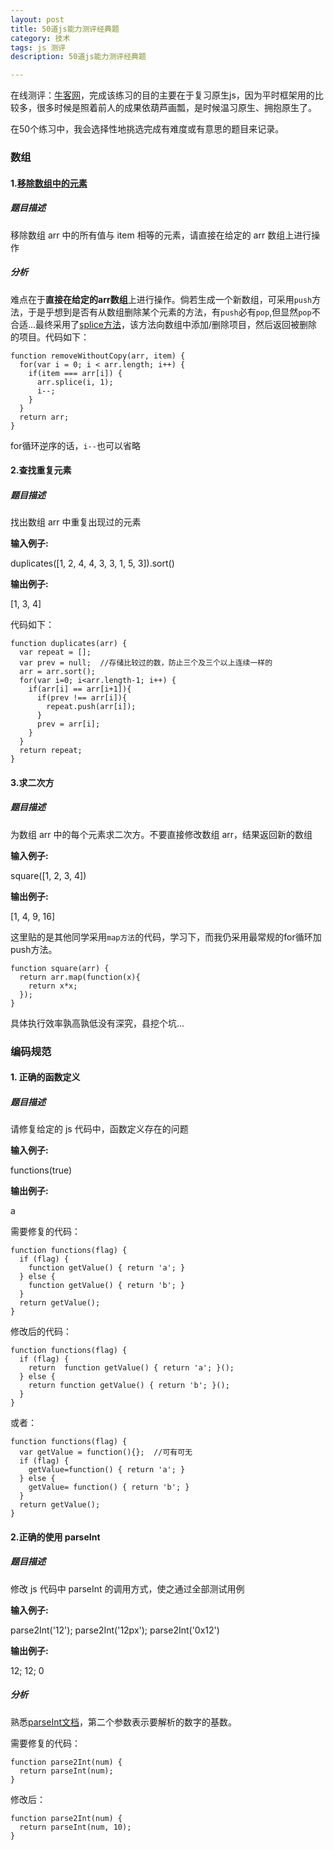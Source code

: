 ```yaml
---
layout: post
title: 50道js能力测评经典题
category: 技术
tags: js 测评
description: 50道js能力测评经典题

---
```


在线测评：[牛客网](http://www.nowcoder.com/ta/js-assessment?page=1)，完成该练习的目的主要在于复习原生js，因为平时框架用的比较多，很多时候是照着前人的成果依葫芦画瓢，是时候温习原生、拥抱原生了。

在50个练习中，我会选择性地挑选完成有难度或有意思的题目来记录。

### 数组

#### 1.[移除数组中的元素](http://www.nowcoder.com/practice/a93dd26ebb8c425d844acc17bcce9411?rp=1&ru=/ta/js-assessment)

##### 题目描述

移除数组 arr 中的所有值与 item 相等的元素，请直接在给定的 arr 数组上进行操作 

##### 分析

难点在于**直接在给定的arr数组**上进行操作。倘若生成一个新数组，可采用`push`方法，于是乎想到是否有从数组删除某个元素的方法，有`push`必有`pop`,但显然`pop`不合适...最终采用了[splice方法](http://www.w3school.com.cn/jsref/jsref_splice.asp)，该方法向数组中添加/删除项目，然后返回被删除的项目。代码如下：

	function removeWithoutCopy(arr, item) {
	  for(var i = 0; i < arr.length; i++) {
        if(item === arr[i]) {
          arr.splice(i, 1);
          i--;
        }
      }
      return arr;
    }
   
for循环逆序的话，`i--`也可以省略

#### 2.查找重复元素

##### 题目描述

找出数组 arr 中重复出现过的元素 

**输入例子:**

duplicates([1, 2, 4, 4, 3, 3, 1, 5, 3]).sort()

**输出例子:**

[1, 3, 4]

代码如下：

	function duplicates(arr) {
   	  var repeat = [];
      var prev = null;	//存储比较过的数，防止三个及三个以上连续一样的
      arr = arr.sort();
      for(var i=0; i<arr.length-1; i++) {
        if(arr[i] == arr[i+1]){
          if(prev !== arr[i]){
            repeat.push(arr[i]);
          }
          prev = arr[i];
        }
      }
      return repeat;
    }
    
#### 3.求二次方

##### 题目描述

为数组 arr 中的每个元素求二次方。不要直接修改数组 arr，结果返回新的数组 

**输入例子:**

square([1, 2, 3, 4])

**输出例子:**

[1, 4, 9, 16]
   
这里贴的是其他同学采用`map方法`的代码，学习下，而我仍采用最常规的for循环加push方法。

	function square(arr) {
      return arr.map(function(x){
        return x*x;
      });
    }
	
具体执行效率孰高孰低没有深究，县挖个坑...

### 编码规范

#### 1. 正确的函数定义

##### 题目描述

请修复给定的 js 代码中，函数定义存在的问题 

**输入例子:**

functions(true)

**输出例子:**

a

需要修复的代码：

	function functions(flag) {
      if (flag) {
        function getValue() { return 'a'; }
      } else {
        function getValue() { return 'b'; }
      }
      return getValue();
    }
    
修改后的代码：

	function functions(flag) {
      if (flag) {
        return  function getValue() { return 'a'; }();
      } else {
        return function getValue() { return 'b'; }();
      }
    }
    
或者：

	function functions(flag) {
	  var getValue = function(){};  //可有可无
      if (flag) {
        getValue=function() { return 'a'; }
      } else {
        getValue= function() { return 'b'; }
      }
      return getValue();
    }
    
#### 2.正确的使用 parseInt

##### 题目描述

修改 js 代码中 parseInt 的调用方式，使之通过全部测试用例 

**输入例子:**

parse2Int('12'); parse2Int('12px'); parse2Int('0x12')

**输出例子:**

12; 12; 0

##### 分析

熟悉[parseInt文档](http://www.w3school.com.cn/jsref/jsref_parseInt.asp)，第二个参数表示要解析的数字的基数。

需要修复的代码：
	
	function parse2Int(num) {
      return parseInt(num);
	}
	
修改后：

	function parse2Int(num) {
      return parseInt(num, 10);
	}



